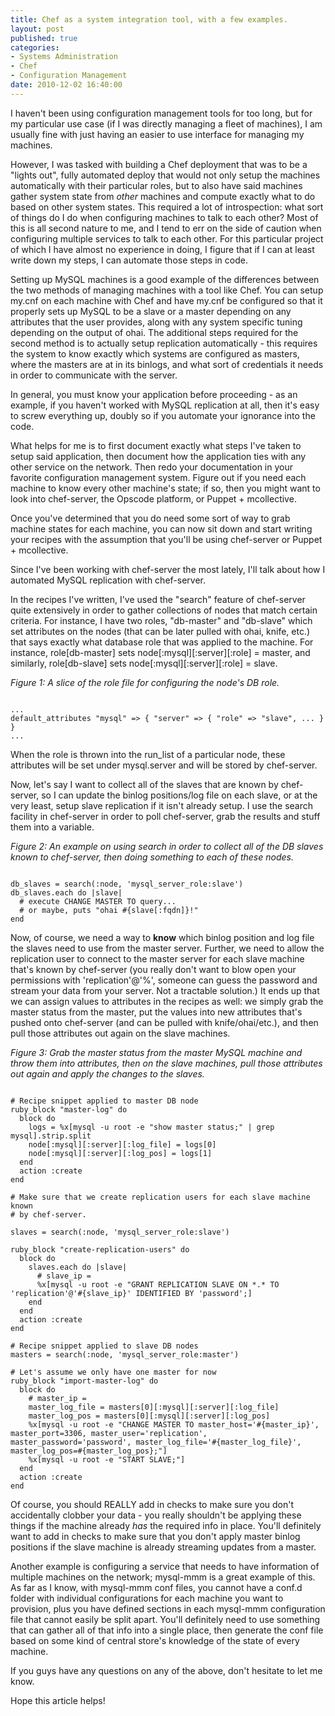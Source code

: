 ```yaml
---
title: Chef as a system integration tool, with a few examples.
layout: post
published: true
categories:
- Systems Administration
- Chef
- Configuration Management
date: 2010-12-02 16:40:00
---
```


I haven't been using configuration management tools for too long, but for
my particular use case (if I was directly managing a fleet of machines),
I am usually fine with just having an easier to use interface for managing
my machines.

However, I was tasked with building a Chef deployment that was to be a
"lights out", fully automated deploy that would not only setup the machines
automatically with their particular roles, but to also have said machines
gather system state from *other* machines and compute exactly what to do
based on other system states.  This required a lot of introspection: what
sort of things do I do when configuring machines to talk to each other?
Most of this is all second nature to me, and I tend to err on the side of
caution when configuring multiple services to talk to each other.  For
this particular project of which I have almost no experience in doing,
I figure that if I can at least write down my steps, I can automate those steps
in code.

Setting up MySQL machines is a good example of the differences between the
two methods of managing machines with a tool like Chef.  You can setup
my.cnf on each machine with Chef and have my.cnf be configured so that it
properly sets up MySQL to be a slave or a master depending on any attributes
that the user provides, along with any system specific tuning depending on
the output of ohai.  The additional steps required for the second method
is to actually setup replication automatically - this requires the system
to know exactly which systems are configured as masters, where the masters
are at in its binlogs, and what sort of credentials it needs in order
to communicate with the server.

In general, you must know your application before proceeding - as an example,
if you haven't worked with MySQL replication at all, then it's easy to
screw everything up, doubly so if you automate your ignorance into the code.

What helps for me is to first document exactly what steps I've taken to
setup said application, then document how the application ties with any
other service on the network.  Then redo your documentation in your favorite
configuration management system.  Figure out if you need each machine to
know every other machine's state; if so, then you might want to look into
chef-server, the Opscode platform, or Puppet + mcollective.

Once you've determined that you do need some sort of way to grab machine
states for each machine, you can now sit down and start writing your recipes
with the assumption that you'll be using chef-server or Puppet + mcollective.

Since I've been working with chef-server the most lately, I'll talk about
how I automated MySQL replication with chef-server.

In the recipes I've written, I've used the "search" feature of chef-server
quite extensively in order to gather collections of nodes that match certain
criteria.  For instance, I have two roles, "db-master" and "db-slave" which
set attributes on the nodes (that can be later pulled with ohai, knife, etc.)
that says exactly what database role that was applied to the machine.  For
instance, role[db-master] sets node[:mysql][:server][:role] = master, and
similarly, role[db-slave] sets node[:mysql][:server][:role] = slave.

*Figure 1: A slice of the role file for configuring the node's DB role.*
<pre><code>
...
default_attributes "mysql" => { "server" => { "role" => "slave", ... } }
...
</code></pre>

When the role is thrown into the run_list of a particular node, these
attributes will be set under mysql.server and will be stored by chef-server.

Now, let's say I want to collect all of the slaves that are known by
chef-server, so I can update the binlog positions/log file on each slave,
or at the very least, setup slave replication if it isn't already setup.
I use the search facility in chef-server in order to poll chef-server,
grab the results and stuff them into a variable.

*Figure 2: An example on using search in order to collect all of the DB slaves known to chef-server, then doing something to each of these nodes.*
<pre><code>
db_slaves = search(:node, 'mysql_server_role:slave')
db_slaves.each do |slave|
  # execute CHANGE MASTER TO query...
  # or maybe, puts "ohai #{slave[:fqdn]}!"
end
</code></pre>

Now, of course, we need a way to **know** which binlog position and log file
the slaves need to use from the master server.  Further, we need to allow
the replication user to connect to the master server for each slave machine
that's known by chef-server (you really don't want to blow open your
permissions with 'replication'@'%', someone can guess the password and
stream your data from your server.  Not a tractable solution.)  It ends
up that we can assign values to attributes in the recipes as well: we simply
grab the master status from the master, put the values into new attributes
that's pushed onto chef-server (and can be pulled with knife/ohai/etc.), and
then pull those attributes out again on the slave machines.

*Figure 3: Grab the master status from the master MySQL machine and throw them
into attributes, then on the slave machines, pull those attributes out again
and apply the changes to the slaves.*
<pre><code>
# Recipe snippet applied to master DB node
ruby_block "master-log" do
  block do
    logs = %x[mysql -u root -e "show master status;" | grep mysql].strip.split
    node[:mysql][:server][:log_file] = logs[0]
    node[:mysql][:server][:log_pos] = logs[1]
  end
  action :create
end

# Make sure that we create replication users for each slave machine known
# by chef-server.

slaves = search(:node, 'mysql_server_role:slave')

ruby_block "create-replication-users" do
  block do
    slaves.each do |slave|
      # slave_ip = <favorite mechanism to get IP address from hostname>
      %x[mysql -u root -e "GRANT REPLICATION SLAVE ON *.* TO 'replication'@'#{slave_ip}' IDENTIFIED BY 'password';]
    end
  end
  action :create
end

# Recipe snippet applied to slave DB nodes
masters = search(:node, 'mysql_server_role:master')

# Let's assume we only have one master for now
ruby_block "import-master-log" do
  block do
    # master_ip = <favorite mechanism to figure out an IP address \
                   from a hostname>
    master_log_file = masters[0][:mysql][:server][:log_file]
    master_log_pos = masters[0][:mysql][:server][:log_pos]
    %x[mysql -u root -e "CHANGE MASTER TO master_host='#{master_ip}', master_port=3306, master_user='replication', master_password='password', master_log_file='#{master_log_file}', master_log_pos=#{master_log_pos};"]
    %x[mysql -u root -e "START SLAVE;"]
  end
  action :create
end
</code></pre>

Of course, you should REALLY add in checks to make sure you don't accidentally
clobber your data - you really shouldn't be applying these things if the
machine already *has* the required info in place.  You'll definitely
want to add in checks to make sure that you don't apply master binlog
positions if the slave machine is already streaming updates from a master.

Another example is configuring a service that needs to have information of
multiple machines on the network; mysql-mmm is a great example of this.
As far as I know, with mysql-mmm conf files, you cannot have a conf.d folder
with individual configurations for each machine you want to provision, plus
you have defined sections in each mysql-mmm configuration file that cannot
easily be split apart.  You'll definitely need to use something that can
gather all of that info into a single place, then generate the conf file
based on some kind of central store's knowledge of the state of every machine.

If you guys have any questions on any of the above, don't hesitate to let me
know.

Hope this article helps!
